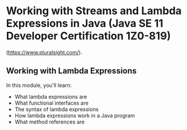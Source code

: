 # Working with Streams and Lambda Expressions in Java (Java SE 11 Developer Certification 1Z0-819)

(https://www.pluralsight.com/).

## Working with Lambda Expressions

In this module, you'll learn:

* What lambda expressions are
* What functional interfaces are
* The syntax of lambda expressions
* How lambda expressions work in a Java program
* What method references are
